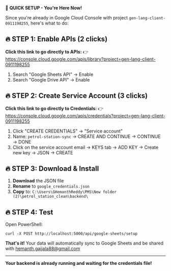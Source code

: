 🚀 **QUICK SETUP - You're Here Now!**

Since you're already in Google Cloud Console with project `gen-lang-client-0911198255`, here's what to do:

## 🔥 **STEP 1: Enable APIs (2 clicks)**

**Click this link to go directly to APIs:**
👉 https://console.cloud.google.com/apis/library?project=gen-lang-client-0911198255

1. Search "Google Sheets API" → Enable
2. Search "Google Drive API" → Enable

## 🔥 **STEP 2: Create Service Account (3 clicks)**

**Click this link to go directly to Credentials:**
👉 https://console.cloud.google.com/apis/credentials?project=gen-lang-client-0911198255

1. Click "CREATE CREDENTIALS" → "Service account"
2. Name: `petrol-station-sync` → CREATE AND CONTINUE → CONTINUE → DONE
3. Click on the service account email → KEYS tab → ADD KEY → Create new key → JSON → CREATE

## 🔥 **STEP 3: Download & Install**

1. **Download** the JSON file
2. **Rename** to `google_credentials.json`
3. **Copy** to: `C:\Users\GHemanthReddy\PMS\New folder (2)\petrol_station_clean\backend\`

## 🔥 **STEP 4: Test**

Open PowerShell:
```
curl -X POST http://localhost:5000/api/google-sheets/setup
```

**That's it!** Your data will automatically sync to Google Sheets and be shared with hemanth.gajjala88@gmail.com

---

**Your backend is already running and waiting for the credentials file!**
